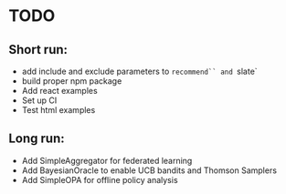 # TODO

## Short run:

- add include and exclude parameters to `recommend`` and `slate`
- build proper npm package
- Add react examples
- Set up CI
- Test html examples

## Long run:

- Add SimpleAggregator for federated learning
- Add BayesianOracle to enable UCB bandits and Thomson Samplers
- Add SimpleOPA for offline policy analysis


